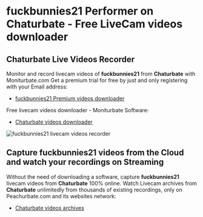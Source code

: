 # fuckbunnies21 Performer on Chaturbate - Free LiveCam videos downloader

## Chaturbate Live Videos Recorder

Monitor and record livecam videos of **fuckbunnies21** from **Chaturbate** with Moniturbate.com
Get a premium trial for free by just and only registering with your Email address:
* [fuckbunnies21 Premium videos downloader](https://moniturbate.com/request-demo-licence-key.html)

Free livecam videos downloader - Moniturbate Software:
* [Chaturbate videos downloader](https://moniturbate.com/moniturbate-download-software.html)

![fuckbunnies21 livecam videos recorder](https://peachurnet.com/templates/moniturbate-software.png)


## Capture fuckbunnies21 videos from the Cloud and watch your recordings on Streaming

Without the need of downloading a software, capture **fuckbunnies21** livecam videos from **Chaturbate** 100% online.
Watch Livecam archives from **Chaturbate** unlimitedly from thousands of existing recordings, only on Peachurbate.com and its websites network:
* [Chaturbate videos archives](https://peachurnet.com/)